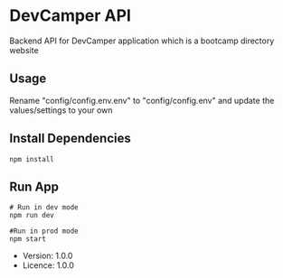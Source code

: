 # DevCamper API

 Backend API for DevCamper application which is a bootcamp directory website

## Usage

Rename "config/config.env.env" to "config/config.env" and update the values/settings to your own

## Install Dependencies
```
npm install 
```

## Run App
```
# Run in dev mode 
npm run dev

#Run in prod mode
npm start
```

- Version: 1.0.0
- Licence: 1.0.0